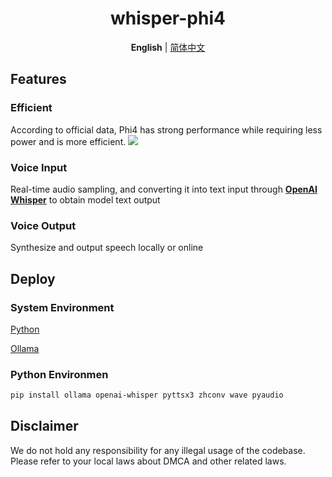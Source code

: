 <div align="center">
  <h1>whisper-phi4</h1>
  
  **English** | [简体中文](README_zh.md)
</div>

## Features
### Efficient
According to official data, Phi4 has strong performance while requiring less power and is more efficient.
<img src='https://github.com/user-attachments/assets/f7541460-4176-469e-8f8f-8e673fc59f86'>

### Voice Input
Real-time audio sampling, and converting it into text input through [**OpenAI Whisper**](https://github.com/openai/whisper) to obtain model text output

### Voice Output
Synthesize and output speech locally or online

## Deploy
### System Environment
[Python](https://www.python.org/downloads/release/python-3110/)

[Ollama](https://ollama.com/)
### Python Environmen
```sh
pip install ollama openai-whisper pyttsx3 zhconv wave pyaudio
```
## Disclaimer
We do not hold any responsibility for any illegal usage of the codebase. Please refer to your local laws about DMCA and other related laws.
